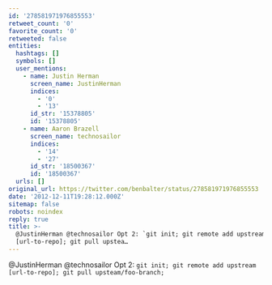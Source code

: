 ```yaml
---
id: '278581971976855553'
retweet_count: '0'
favorite_count: '0'
retweeted: false
entities:
  hashtags: []
  symbols: []
  user_mentions:
    - name: Justin Herman
      screen_name: JustinHerman
      indices:
        - '0'
        - '13'
      id_str: '15378805'
      id: '15378805'
    - name: Aaron Brazell
      screen_name: technosailor
      indices:
        - '14'
        - '27'
      id_str: '18500367'
      id: '18500367'
  urls: []
original_url: https://twitter.com/benbalter/status/278581971976855553
date: '2012-12-11T19:28:12.000Z'
sitemap: false
robots: noindex
reply: true
title: >-
  @JustinHerman @technosailor Opt 2: `git init; git remote add upstream
  [url-to-repo]; git pull upstea…
---
```


@JustinHerman @technosailor Opt 2: `git init; git remote add upstream [url-to-repo]; git pull upsteam/foo-branch;`
